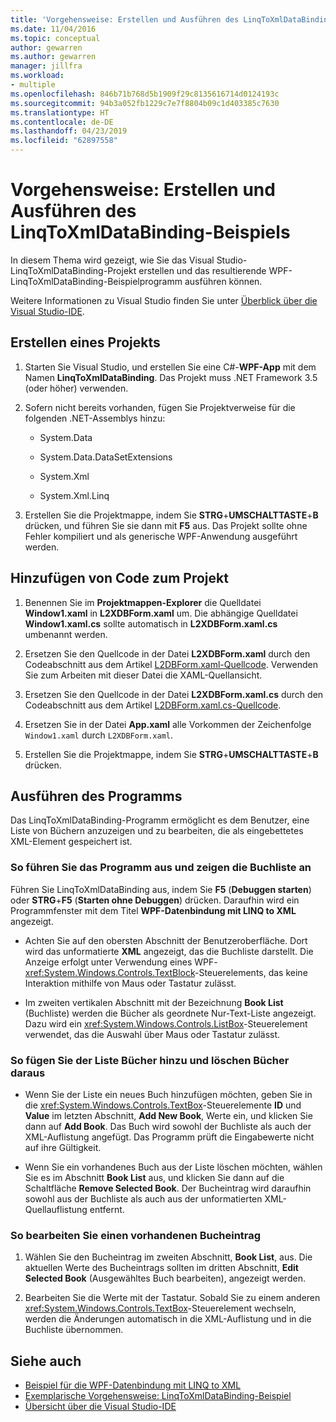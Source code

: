 ```yaml
---
title: 'Vorgehensweise: Erstellen und Ausführen des LinqToXmlDataBinding-Beispiels'
ms.date: 11/04/2016
ms.topic: conceptual
author: gewarren
ms.author: gewarren
manager: jillfra
ms.workload:
- multiple
ms.openlocfilehash: 846b71b768d5b1909f29c8135616714d0124193c
ms.sourcegitcommit: 94b3a052fb1229c7e7f8804b09c1d403385c7630
ms.translationtype: HT
ms.contentlocale: de-DE
ms.lasthandoff: 04/23/2019
ms.locfileid: "62897558"
---
```

# <a name="how-to-build-and-run-the-linqtoxmldatabinding-example"></a>Vorgehensweise: Erstellen und Ausführen des LinqToXmlDataBinding-Beispiels

In diesem Thema wird gezeigt, wie Sie das Visual Studio-LinqToXmlDataBinding-Projekt erstellen und das resultierende WPF-LinqToXmlDataBinding-Beispielprogramm ausführen können.

Weitere Informationen zu Visual Studio finden Sie unter [Überblick über die Visual Studio-IDE](../get-started/visual-studio-ide.md).

## <a name="create-the-project"></a>Erstellen eines Projekts

1. Starten Sie Visual Studio, und erstellen Sie eine C#-**WPF-App** mit dem Namen **LinqToXmlDataBinding**. Das Projekt muss .NET Framework 3.5 (oder höher) verwenden.

1. Sofern nicht bereits vorhanden, fügen Sie Projektverweise für die folgenden .NET-Assemblys hinzu:

    - <legacyBold>System.Data</legacyBold>

    - System.Data.DataSetExtensions

    - System.Xml

    - System.Xml.Linq

1. Erstellen Sie die Projektmappe, indem Sie **STRG**+**UMSCHALTTASTE**+**B** drücken, und führen Sie sie dann mit **F5** aus. Das Projekt sollte ohne Fehler kompiliert und als generische WPF-Anwendung ausgeführt werden.

## <a name="add-code-to-the-project"></a>Hinzufügen von Code zum Projekt

1. Benennen Sie im **Projektmappen-Explorer** die Quelldatei **Window1.xaml** in **L2XDBForm.xaml** um. Die abhängige Quelldatei **Window1.xaml.cs** sollte automatisch in **L2XDBForm.xaml.cs** umbenannt werden.

1. Ersetzen Sie den Quellcode in der Datei **L2XDBForm.xaml** durch den Codeabschnitt aus dem Artikel [L2DBForm.xaml-Quellcode](../designers/l2dbform-xaml-source-code.md). Verwenden Sie zum Arbeiten mit dieser Datei die XAML-Quellansicht.

1. Ersetzen Sie den Quellcode in der Datei **L2XDBForm.xaml.cs** durch den Codeabschnitt aus dem Artikel [L2DBForm.xaml.cs-Quellcode](../designers/l2dbform-xaml-cs-source-code.md).

1. Ersetzen Sie in der Datei **App.xaml** alle Vorkommen der Zeichenfolge `Window1.xaml` durch `L2XDBForm.xaml`.

1. Erstellen Sie die Projektmappe, indem Sie **STRG**+**UMSCHALTTASTE**+**B** drücken.

## <a name="run-the-program"></a>Ausführen des Programms

Das LinqToXmlDataBinding-Programm ermöglicht es dem Benutzer, eine Liste von Büchern anzuzeigen und zu bearbeiten, die als eingebettetes XML-Element gespeichert ist.

### <a name="to-run-the-program-and-view-the-book-list"></a>So führen Sie das Programm aus und zeigen die Buchliste an

Führen Sie LinqToXmlDataBinding aus, indem Sie **F5** (**Debuggen starten**) oder **STRG**+**F5** (**Starten ohne Debuggen**) drücken. Daraufhin wird ein Programmfenster mit dem Titel **WPF-Datenbindung mit LINQ to XML** angezeigt.

- Achten Sie auf den obersten Abschnitt der Benutzeroberfläche. Dort wird das unformatierte **XML** angezeigt, das die Buchliste darstellt. Die Anzeige erfolgt unter Verwendung eines WPF-<xref:System.Windows.Controls.TextBlock>-Steuerelements, das keine Interaktion mithilfe von Maus oder Tastatur zulässt.

- Im zweiten vertikalen Abschnitt mit der Bezeichnung **Book List** (Buchliste) werden die Bücher als geordnete Nur-Text-Liste angezeigt. Dazu wird ein <xref:System.Windows.Controls.ListBox>-Steuerelement verwendet, das die Auswahl über Maus oder Tastatur zulässt.

### <a name="to-add-and-delete-books-from-the-list"></a>So fügen Sie der Liste Bücher hinzu und löschen Bücher daraus

- Wenn Sie der Liste ein neues Buch hinzufügen möchten, geben Sie in die <xref:System.Windows.Controls.TextBox>-Steuerelemente **ID** und **Value** im letzten Abschnitt, **Add New Book**, Werte ein, und klicken Sie dann auf **Add Book**. Das Buch wird sowohl der Buchliste als auch der XML-Auflistung angefügt. Das Programm prüft die Eingabewerte nicht auf ihre Gültigkeit.

- Wenn Sie ein vorhandenes Buch aus der Liste löschen möchten, wählen Sie es im Abschnitt **Book List** aus, und klicken Sie dann auf die Schaltfläche **Remove Selected Book**. Der Bucheintrag wird daraufhin sowohl aus der Buchliste als auch aus der unformatierten XML-Quellauflistung entfernt.

### <a name="to-edit-an-existing-book-entry"></a>So bearbeiten Sie einen vorhandenen Bucheintrag

1. Wählen Sie den Bucheintrag im zweiten Abschnitt, **Book List**, aus. Die aktuellen Werte des Bucheintrags sollten im dritten Abschnitt, **Edit Selected Book** (Ausgewähltes Buch bearbeiten), angezeigt werden.

1. Bearbeiten Sie die Werte mit der Tastatur. Sobald Sie zu einem anderen <xref:System.Windows.Controls.TextBox>-Steuerelement wechseln, werden die Änderungen automatisch in die XML-Auflistung und in die Buchliste übernommen.

## <a name="see-also"></a>Siehe auch

- [Beispiel für die WPF-Datenbindung mit LINQ to XML](../designers/wpf-data-binding-using-linq-to-xml-example.md)
- [Exemplarische Vorgehensweise: LinqToXmlDataBinding-Beispiel](../designers/walkthrough-linqtoxmldatabinding-example.md)
- [Übersicht über die Visual Studio-IDE](../get-started/visual-studio-ide.md)
